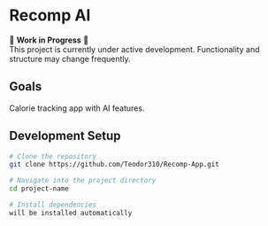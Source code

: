 # Recomp AI

🚧 **Work in Progress** 🚧  
This project is currently under active development. Functionality and structure may change frequently.

## Goals

Calorie tracking app with AI features.

## Development Setup

```bash
# Clone the repository
git clone https://github.com/Teodor310/Recomp-App.git

# Navigate into the project directory
cd project-name

# Install dependencies
will be installed automatically
